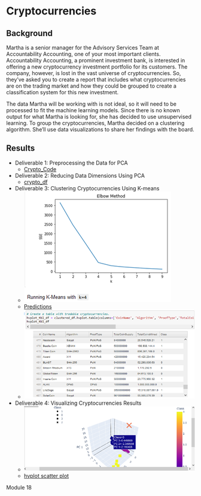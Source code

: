 # Cryptocurrencies

## Background

Martha is a senior manager for the Advisory Services Team at Accountability Accounting, one of your most important clients. Accountability Accounting, a prominent investment bank, is interested in offering a new cryptocurrency investment portfolio for its customers. The company, however, is lost in the vast universe of cryptocurrencies. So, they’ve asked you to create a report that includes what cryptocurrencies are on the trading market and how they could be grouped to create a classification system for this new investment.

The data Martha will be working with is not ideal, so it will need to be processed to fit the machine learning models. Since there is no known output for what Martha is looking for, she has decided to use unsupervised learning. To group the cryptocurrencies, Martha decided on a clustering algorithm. She’ll use data visualizations to share her findings with the board.

## Results

* Deliverable 1: Preprocessing the Data for PCA
  * [Crypto_Code](/crypto_clustering.ipynb)
* Deliverable 2: Reducing Data Dimensions Using PCA
  * [crypto_df](/images/crypto_df_shape.PNG)
* Deliverable 3: Clustering Cryptocurrencies Using K-means
  * ![Elbow Curve](/images/elbow_curve.PNG "Elbow Curve")
  * [Predictions](/images/K-means_predictions.PNG)
  * ![hvplot table](/images/hvplot_table.PNG "hvplot table")
* Deliverable 4: Visualizing Cryptocurrencies Results
  * ![3D-Scatter](/images/scatter_3d.png "3D-Scatter")
  * [hvplot scatter plot](/images/chvplot_scatter.PNG)



Module 18

